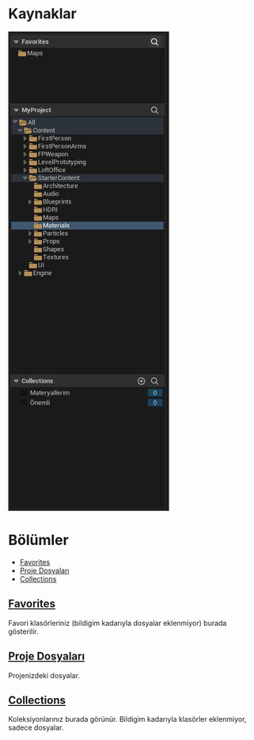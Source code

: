 # Kaynaklar
<img src="../../../Dosyalar/Content_Drawer_Kaynaklar.jpg">



# Bölümler

* [Favorites](#favorites)
* [Proje Dosyaları](#proje-dosyaları)
* [Collections](#collections)



## [Favorites]()
Favori klasörleriniz (bildigim kadarıyla dosyalar eklenmiyor) burada gösterilir.

## [Proje Dosyaları]()
Projenizdeki dosyalar.

## [Collections]()
Koleksiyonlarınız burada görünür. Bildigim kadarıyla klasörler eklenmiyor, sadece dosyalar.
